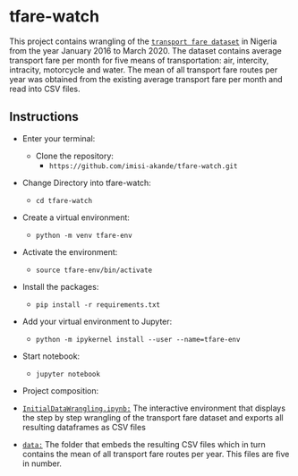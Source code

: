 # tfare-watch
This project contains wrangling of the [`transport fare dataset`](https://www.nigerianstat.gov.ng/elibrary?page=3&offset=20) in Nigeria
from the year January 2016 to March 2020. 
The dataset contains average transport fare per month for five means of transportation: air, intercity, intracity, motorcycle and water.
The mean of all transport fare routes per year was obtained from the existing average transport fare per month and read into CSV files.

## Instructions
- Enter your terminal:
    -  Clone the repository:
         - ```https://github.com/imisi-akande/tfare-watch.git```

- Change Directory into tfare-watch:
    - ```cd tfare-watch```

- Create a virtual environment:
    - ```python -m venv tfare-env```

- Activate the environment:
    - ```source tfare-env/bin/activate```

- Install the packages:
    - ```pip install -r requirements.txt```

- Add your virtual environment to Jupyter:
    - ```python -m ipykernel install --user --name=tfare-env```

- Start notebook:
    - ```jupyter notebook```

- Project composition:
- [`InitialDataWrangling.ipynb:`](https://github.com/imisi-akande/tfare-watch/blob/develop/InitialDataWrangling.ipynb)
The interactive environment that displays the step by step wrangling of the transport fare dataset and exports all resulting dataframes as CSV files

- [`data:`](https://github.com/imisi-akande/tfare-watch/tree/develop/data)
The folder that embeds the resulting CSV files which in turn contains the mean of all transport fare routes per year. This files are five in number.


